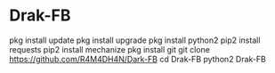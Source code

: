 # Drak-FB
pkg install update
pkg install upgrade
pkg install python2
pip2 install requests
pip2 install mechanize
pkg install git
git clone https://github.com/R4M4DH4N/Dark-FB
cd Drak-FB
python2 Drak-FB
